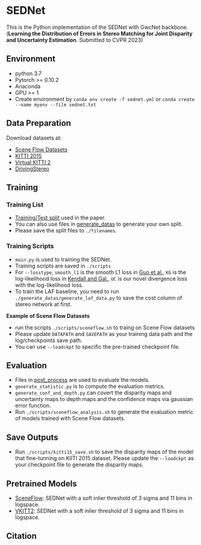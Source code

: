 # SEDNet

This is the Python implementation of the SEDNet with GwcNet backbone. (**Learning the Distribution of Errors in Stereo Matching for Joint Disparity and Uncertainty Estimation**. Submitted to CVPR 2023)

## Environment
* python 3.7
* Pytorch >= 0.10.2
* Anaconda
* GPU >= 1
* Create environment by `conda env create -f sednet.yml` or `conda create --name myenv --file sednet.txt`

## Data Preparation
Download datasets at:
* [Scene Flow Datasets](https://lmb.informatik.uni-freiburg.de/resources/datasets/SceneFlowDatasets.en.html)
* [KITTI 2015](http://www.cvlibs.net/datasets/kitti/eval_scene_flow.php?benchmark=stereo)
* [Virtual KITTI 2](https://europe.naverlabs.com/research/computer-vision/proxy-virtual-worlds-vkitti-2/)
* [DrivingStereo](https://drivingstereo-dataset.github.io/)

## Training

### Training List
* [Training/Test split](https://github.com/lly00412/SEDNet/tree/main/filenames) used in the paper.
* You can also use files in [generate_datas](https://github.com/lly00412/SEDNet/blob/main/generate_datas) to generate your own split.
* Please save the split files to `./filenames`.

### Training Scripts
* `main.py` is used to training the SEDNet.
* Training scripts are saved in `./scripts`
* For `--losstype`, `smooth_l1` is the smooth L1 loss in [Guo et al.](https://arxiv.org/pdf/1903.04025.pdf), `KG` is the log-likelihood loss in [Kendall and Gal.](https://proceedings.neurips.cc/paper/2017/file/2650d6089a6d640c5e85b2b88265dc2b-Paper.pdf), `UC` is our novel divergence loss with the log-likelihood loss.
* To train the LAF baseline, you need to run `./generate_datas/generate_laf_data.py` to save the cost column of stereo network at first.

**Example of Scene Flow Datasets**

* run the scripts `./scripts/sceneflow.sh` to traing on Scene Flow datasets
* Please update `DATAPATH` and `SAVEPATH` as your training data path and the log/checkpoints save path.
* You can use `--loadckpt` to specific the pre-trained checkpoint file.

## Evaluation

* Files in [post_process](https://github.com/lly00412/SEDNet/tree/main/post_process) are used to evaluate the models.
* `generate_statistic.py` is to compute the evaluation metrics.
* `generate_conf_and_depth.py` can covert the disparity maps and uncertainty maps to depth maps and the confidence maps via gaussian error function.
* Run `./scripts/sceneflow_analysis.sh` to generate the evaluation metric of models trained with Scene Flow datasets.

## Save Outputs

* Run `./scripts/kitti15_save.sh` to save the disparity maps of the model that fine-tunning on KIITI 2015 dataset. Please update the `--loadckpt` as your checkpoint file to generate the disparity maps.

## Pretrained Models
* [SceneFlow](https://github.com/lly00412/SEDNet/blob/c2be9da4e9d3e534fcc1f883f1d3a4be4b14516a/checkpoints/sceneflow/gwcnet-gc-elu-dropout-l1-logs-kl-3std-logspace-11bins-lr1e-3/checkpoint_000015.ckpt): SEDNet with a soft inlier threshold of 3 sigma and 11 bins in logspace.
* [VKITT2](https://github.com/lly00412/SEDNet/blob/c2be9da4e9d3e534fcc1f883f1d3a4be4b14516a/checkpoints/vkitti2/sednet-gwc-3std-lr1e-4/checkpoint_000025.ckpt): SEDNet with a soft inlier threshold of 3 sigma and 11 bins in logspace.

## Citation

